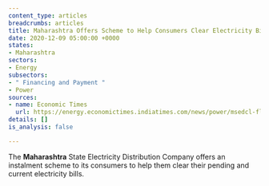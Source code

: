 ```yaml
---
content_type: articles
breadcrumbs: articles
title: Maharashtra Offers Scheme to Help Consumers Clear Electricity Bills
date: 2020-12-09 05:00:00 +0000
states:
- Maharashtra
sectors:
- Energy
subsectors:
- " Financing and Payment "
- Power
sources:
- name: Economic Times
  url: https://energy.economictimes.indiatimes.com/news/power/msedcl-floats-instalment-scheme-for-consumers-to-clear-power-dues/79566054
details: []
is_analysis: false

---
```

The **Maharashtra** State Electricity Distribution Company offers an instalment scheme to its consumers to help them clear their pending and current electricity bills.